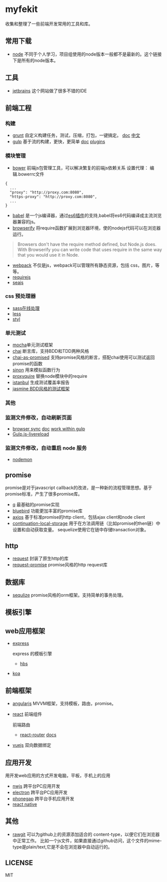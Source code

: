 # myfekit
收集和整理了一些前端开发常用的工具和库。

## 常用下载
* [node](https://nodejs.org/dist/) 不同于个人学习，项目组使用的node版本一般都不是最新的。这个链接下是所有的node版本。

## 工具
* [jetbrains](http://www.jetbrains.com/) 这个网站做了很多不错的IDE

## 前端工程
### 构建
* [grunt](https://github.com/gruntjs/grunt) 自定义构建任务，测试，压缩，打包，一键搞定。
  [doc](http://gruntjs.com/)
  [中文](http://www.gruntjs.net/getting-started)
* [gulp](https://github.com/gulpjs/gulp) 基于流的构建，更快，更简单 
   [doc](https://github.com/gulpjs/gulp/tree/master/docs)
   [plugins](http://gulpjs.com/plugins/)

### 模块管理
* [bower](https://github.com/bower/bower) 前端js包管理工具，可以解决繁复的前端js依赖关系
   设置代理：
   编辑.bowerrc文件
```
{
  ...
  "proxy": "http://proxy.com:8080",
  "https-proxy": "http://proxy.com:8080",
  ...
}
```
*  [babel](http://babeljs.io/) 是一个js编译器，通过[es6插件](http://babeljs.io/docs/plugins/preset-es2015/)的支持,babel将es6代码编译成主流浏览器兼容的js。
* [browserify](http://browserify.org/) 将require函数扩展到浏览器环境，使的nodejs代码可以在浏览器运行。

>Browsers don't have the require method defined, but Node.js does. With Browserify you can write code that uses require in the same way that you would use it in Node.

* [webpack](http://webpack.github.io/) 不仅是js，webpack可以管理所有静态资源，包括 css，图片，等等。
* [requirejs](http://www.requirejs.org/)
* [seajs](http://seajs.org/docs/)

### css 预处理器
* [sass](https://github.com/sass/node-sass)[在线处理](http://sassmeister.com/)
* [less]()
* [styl](https://github.com/tj/styl)

### 单元测试

* [mocha](https://github.com/mochajs/mocha)单元测试框架
* [chai](https://github.com/chaijs/chai) 断言库，支持BDD和TDD两种风格
* [chai-as-promised](https://github.com/domenic/chai-as-promised) 支持promise风格的断言，搭配chai使用可以测试返回promise的函数
* [sinon](https://github.com/sinonjs/sinon) 用来模拟函数行为
* [proxyquire](https://github.com/thlorenz/proxyquire) 替换node模块中的require
* [istanbul](https://github.com/gotwarlost/istanbul) 生成测试覆盖率报告
* [jasmine BDD风格的测试框架](http://jasmine.github.io/edge/introduction.html)

### 其他
### 监测文件修改，自动刷新页面

* [browser sync](https://www.browsersync.io/) 
  [doc](https://www.browsersync.io/docs/)
  [work within gulp](https://www.browsersync.io/docs/gulp/)
* [Gulp.js-livereload](https://cnodejs.org/topic/53427d16dc556e3b3901861e)

### 监测文件修改，自动重启 node 服务
* [nodemon](https://github.com/remy/nodemon)

## promise
promise是对于javascript callback的改进，是一种新的流程管理思想。基于promise标准，产生了很多promise库。
* [q](https://github.com/kriskowal/q) 最基础的promise实现
* [bluebird](https://github.com/petkaantonov/bluebird) 功能更加丰富的promise库
* [axios](https://github.com/mzabriskie/axios) 基于标准promise的http client，包括ajax client和node client
* [continuation-local-storage](https://www.npmjs.com/package/continuation-local-storage) 用于在方法调用链（比如promise的then链）中设置和自动获取变量。 sequelize使用它在链中存储transaction对象。

## http
* [request](https://github.com/request/request) 封装了原生http的库
* [request-promise](https://github.com/request/request-promise) promise风格的http request库

## 数据库
* [sequlize](https://github.com/sequelize/sequelize) promise风格的orm框架。支持简单的事务处理。

## 模板引擎

## web应用框架

* [express](https://github.com/strongloop/express)
  
  express 的模板引擎
  * [hbs](https://github.com/barc/express-hbs)
* [koa](https://github.com/koajs/koa)

## 前端框架

* [angularjs](https://github.com/angular/angular) MVVM框架，支持模板，路由，promise。
* [react](https://github.com/facebook/react) 前端组件
  
  前端路由
  * [react-router](https://github.com/rackt/react-router) [docs](https://github.com/rackt/react-router/tree/latest/docs)
* [vuejs](http://cn.vuejs.org/) 双向数据绑定

## 应用开发
用开发web应用的方式开发电脑，平板，手机上的应用
* [nwjs](https://github.com/nwjs/nw.js) 跨平台PC应用开发
* [electron](https://github.com/atom/electron) 跨平台PC应用开发
* [phonegap](https://github.com/sintaxi/phonegap) 跨平台手机应用开发
* [react native]()

## 其他
* [rawgit](http://rawgit.com/) 可以为github上的资源添加适合的 content-type，以便它们在浏览器中正常工作。
  比如一个js文件，如果直接通过github访问，这个文件的mime-type是plain/text,它是不会在浏览器中自动运行的。

## LICENSE

MIT





